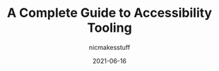 ---
author: nicmakesstuff
date: 2021-06-16
publisher: smashingmag
tags:
  - accessibility
  - tooling
target_url: https://www.smashingmagazine.com/2021/06/complete-guide-accessibility-tooling/
title: A Complete Guide to Accessibility Tooling
---